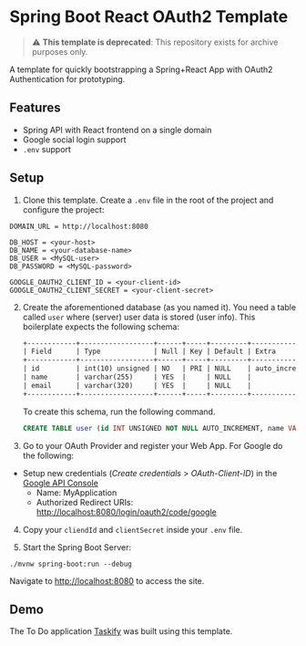 # Spring Boot React OAuth2 Template

> :warning: **This template is deprecated**: This repository exists for archive purposes only.

A template for quickly bootstrapping a Spring+React App with OAuth2 Authentication for prototyping.

## Features

-   Spring API with React frontend on a single domain
-   Google social login support
-   `.env` support

## Setup

1. Clone this template. Create a `.env` file in the root of the project and configure the project:

```dotenv
DOMAIN_URL = http://localhost:8080

DB_HOST = <your-host>
DB_NAME = <your-database-name>
DB_USER = <MySQL-user>
DB_PASSWORD = <MySQL-password>

GOOGLE_OAUTH2_CLIENT_ID = <your-client-id>
GOOGLE_OAUTH2_CLIENT_SECRET = <your-client-secret>
```

2. Create the aforementioned database (as you named it). You need a table called `user` where (server) user data is stored (user info).
   This boilerplate expects the following schema:

    ```txt
    +------------+------------------+------+-----+---------+----------------+
    | Field      | Type             | Null | Key | Default | Extra          |
    +------------+------------------+------+-----+---------+----------------+
    | id         | int(10) unsigned | NO   | PRI | NULL    | auto_increment |
    | name       | varchar(255)     | YES  |     | NULL    |                |
    | email      | varchar(320)     | YES  |     | NULL    |                |
    +------------+------------------+------+-----+---------+----------------+
    ```

    To create this schema, run the following command.

    ```sql
    CREATE TABLE user (id INT UNSIGNED NOT NULL AUTO_INCREMENT, name VARCHAR(255), email VARCHAR(320), PRIMARY KEY (id));
    ```

3. Go to your OAuth Provider and register your Web App. For Google do the following:

-   Setup new credentials (_Create credentials_ > _OAuth-Client-ID_) in the [Google API Console](https://console.developers.google.com/)
    -   Name: MyApplication
    -   Authorized Redirect URIs: [http://localhost:8080/login/oauth2/code/google](http://localhost:8080/login/oauth2/code/google)

4. Copy your `cliendId` and `clientSecret` inside your `.env` file.

5. Start the Spring Boot Server:

```
./mvnw spring-boot:run --debug
```

Navigate to [http://localhost:8080](http://localhost:8080) to access the site.

## Demo

The To Do application [Taskify](https://github.com/eder13/taskify) was built using this template.
